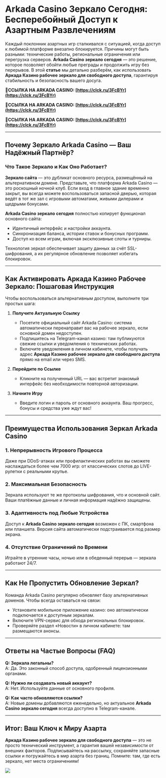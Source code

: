 # Arkada Casino Зеркало Сегодня: Бесперебойный Доступ к Азартным Развлечениям  

Каждый поклонник азартных игр сталкивался с ситуацией, когда доступ к любимой платформе внезапно блокируется. Причины могут быть разными: технические работы, региональные ограничения или перегрузка серверов. **Arkada Casino зеркало сегодня** — это решение, которое позволяет обойти любые преграды и продолжить игру без перерывов. В этой **статье** мы детально разберём, как использовать **Аркада Казино рабочее зеркало для свободного доступа**, гарантируя стабильность и безопасность вашего досуга.  


**🔗ССЫЛКА НА ARKADA CASINO: [https://clck.ru/3FcBYr](https://clck.ru/3FcBYr)**

**🔗ССЫЛКА НА ARKADA CASINO: [https://clck.ru/3FcBYr](https://clck.ru/3FcBYr)**

**🔗ССЫЛКА НА ARKADA CASINO: [https://clck.ru/3FcBYr](https://clck.ru/3FcBYr)**

---

## Почему Зеркало Arkada Casino — Ваш Надёжный Партнёр?  

### Что Такое Зеркало и Как Оно Работает?  
**Зеркало сайта** — это дубликат основного ресурса, размещённый на альтернативном домене. Представьте, что платформа Arkada Casino — это роскошный ночной клуб. Если вход в главное здание временно закрыт, вы всегда можете воспользоваться запасной дверью, которая ведёт в тот же зал с игровыми автоматами, живыми дилерами и щедрыми бонусами.  

**Arkada Casino зеркало сегодня** полностью копирует функционал основного сайта:  
- Идентичный интерфейс и настройки аккаунта.  
- Синхронизация баланса, истории ставок и бонусных программ.  
- Доступ ко всем играм, включая эксклюзивные слоты и турниры.  

Технология зеркал обеспечивает защиту данных за счёт SSL-шифрования, а их регулярное обновление позволяет избегать блокировок.  

---

## Как Активировать Аркада Казино Рабочее Зеркало: Пошаговая Инструкция  

Чтобы воспользоваться альтернативным доступом, выполните три простых шага:  

1. **Получите Актуальную Ссылку**  
   - Посетите официальный сайт Arkada Casino: система автоматически перенаправит вас на рабочее зеркало, если основной домен недоступен.  
   - Подпишитесь на Telegram-канал казино: там публикуются свежие ссылки и уведомления о технических работах.  
   - Включите уведомления в личном кабинете, чтобы получать адрес **Аркада Казино рабочее зеркало для свободного доступа** прямо на email или через SMS.  

2. **Перейдите по Ссылке**  
   - Кликните на полученный URL — вас встретит знакомый интерфейс без необходимости повторной авторизации.  

3. **Начните Игру**  
   - Введите логин и пароль от основного аккаунта. Ваш прогресс, бонусы и средства уже ждут вас!  

---

## Преимущества Использования Зеркал Arkada Casino  

### 1. Непрерывность Игрового Процесса  
Даже при DDoS-атаках или профилактических работах вы сможете наслаждаться более чем 7000 игр: от классических слотов до LIVE-рулетки с реальными крупье.  

### 2. Максимальная Безопасность  
Зеркала используют те же протоколы шифрования, что и основной сайт. Ваши платёжные данные и личная информация надёжно защищены.  

### 3. Адаптивность под Любые Устройства  
Доступ к **Arkada Casino зеркало сегодня** возможен с ПК, смартфона или планшета. Версия сайта автоматически подстраивается под размер экрана.  

### 4. Отсутствие Ограничений по Времени  
Играйте в утренние часы, ночью или в обеденный перерыв — зеркала работают 24/7.  

---

## Как Не Пропустить Обновление Зеркал?  

Команда Arkada Casino регулярно обновляет базу альтернативных доменов. Чтобы всегда оставаться на связи:  
- Установите мобильное приложение казино: оно автоматически подключается к доступным зеркалам.  
- Включите VPN-сервис для обхода региональных блокировок.  
- Проверяйте раздел «Новости» в личном кабинете: там размещаются анонсы.  

---

## Ответы на Частые Вопросы (FAQ)  

**Q: Зеркала легальны?**  
A: Да. Это законный способ доступа, одобренный лицензионными органами.  

**Q: Нужно ли создавать новый аккаунт?**  
A: Нет. Используйте данные от основного профиля.  

**Q: Как часто обновляются ссылки?**  
A: Новые домены добавляются еженедельно, но актуальное **Arkada Casino зеркало сегодня** всегда доступно в Telegram-канале.  

---

## Итог: Ваш Ключ к Миру Азарта  

**Аркада Казино рабочее зеркало для свободного доступа** — это не просто технический инструмент, а гарантия вашей независимости от внешних факторов. Подписывайтесь на рассылку, сохраняйте запасные ссылки и погружайтесь в мир азарта без границ. Помните: там, где есть зеркало, нет места ограничениям!  

![](https://i.ibb.co/RQdmYfR/arkada-banner.png)
